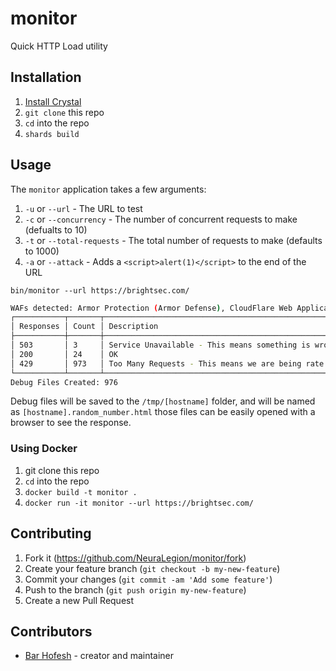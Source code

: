 # monitor

Quick HTTP Load utility

## Installation

1. [Install Crystal](https://crystal-lang.org/docs/installation/)
2. `git clone` this repo
3. `cd` into the repo
4. `shards build`

## Usage

The `monitor` application takes a few arguments:

1. `-u` or `--url` - The URL to test
2. `-c` or `--concurrency` - The number of concurrent requests to make (defualts to 10)
3. `-t` or `--total-requests` - The total number of requests to make (defaults to 1000)
4. `-a` or `--attack` - Adds a `<script>alert(1)</script>` to the end of the URL

`bin/monitor --url https://brightsec.com/`

```bash
WAFs detected: Armor Protection (Armor Defense), CloudFlare Web Application Firewall (CloudFlare)
┌───────────┬───────┬─────────────────────────────────────────────────────────────────────┐
│ Responses │ Count │ Description                                                         │
├───────────┼───────┼─────────────────────────────────────────────────────────────────────┤
│ 503       │ 3     │ Service Unavailable - This means something is wrong with the server │
│ 200       │ 24    │ OK                                                                  │
│ 429       │ 973   │ Too Many Requests - This means we are being rate limited            │
└───────────┴───────┴─────────────────────────────────────────────────────────────────────┘
Debug Files Created: 976
```

Debug files will be saved to the `/tmp/[hostname]` folder, and will be named as `[hostname].random_number.html`
those files can be easily opened with a browser to see the response.

### Using Docker

1. git clone this repo
2. `cd` into the repo
3. `docker build -t monitor .`
4. `docker run -it monitor --url https://brightsec.com/`

## Contributing

1. Fork it (<https://github.com/NeuraLegion/monitor/fork>)
2. Create your feature branch (`git checkout -b my-new-feature`)
3. Commit your changes (`git commit -am 'Add some feature'`)
4. Push to the branch (`git push origin my-new-feature`)
5. Create a new Pull Request

## Contributors

- [Bar Hofesh](https://github.com/bararchy) - creator and maintainer
